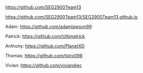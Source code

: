 https://github.com/SEG2900Team13

https://github.com/SEG2900Team13/SEG2900Team13.github.io

Adam: https://github.com/adamlawson99

Patrick: https://github.com/Ultimatrick

Anthony: https://github.com/PlanetXD

Thomas: https://github.com/tstro098

Vivian: https://github.com/viviandiec
